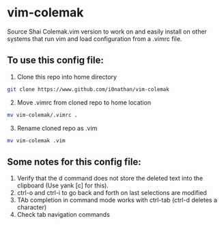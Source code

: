 # vim-colemak
Source Shai Colemak.vim version to work on and easily install on other systems that run vim and load configuration from a .vimrc file.

## To use this config file:
1. Clone this repo into home directory
```bash
git clone https://www.github.com/i0nathan/vim-colemak
```

2. Move .vimrc from cloned repo to home location
```bash
mv vim-colemak/.vimrc .
```

3. Rename cloned repo as .vim
```bash
mv vim-colemak .vim
```

## Some notes for this config file:
1. Verify that the d command does not store the deleted text into the clipboard (Use yank [c] for this).
2. ctrl-o and ctrl-i to go back and forth on last selections are modified
3. TAb completion in command mode works with ctrl-tab (ctrl-d deletes a character)
4. Check tab navigation commands

